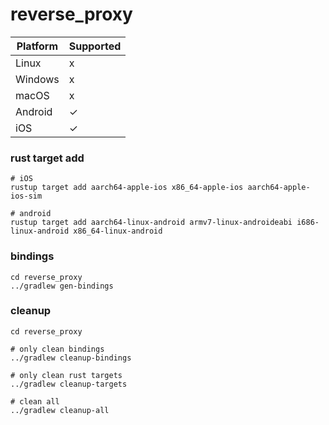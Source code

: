 # reverse_proxy

| Platform | Supported |
| -------- | --------- |
| Linux    | x         |
| Windows  | x         |
| macOS    | x         |
| Android  | ✓         |
| iOS      | ✓         |

### rust target add

```shell
# iOS
rustup target add aarch64-apple-ios x86_64-apple-ios aarch64-apple-ios-sim

# android
rustup target add aarch64-linux-android armv7-linux-androideabi i686-linux-android x86_64-linux-android
```

### bindings
```shell
cd reverse_proxy
../gradlew gen-bindings
```

### cleanup
```shell
cd reverse_proxy

# only clean bindings
../gradlew cleanup-bindings

# only clean rust targets
../gradlew cleanup-targets

# clean all
../gradlew cleanup-all
```
